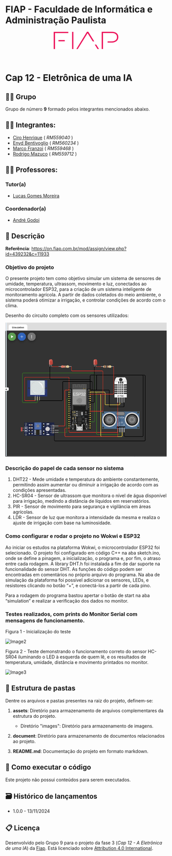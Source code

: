 # FIAP - Faculdade de Informática e Administração Paulista

<p align="center">
<a href= "https://www.fiap.com.br/"><img src="assets/images/logo-fiap.png" alt="FIAP - Faculdade de Informática e Admnistração Paulista" border="0" width=40% height=40%></a>
</p>

<br>

# Cap 12 - Eletrônica de uma IA

## 👨‍👩 Grupo

Grupo de número <b>9</b> formado pelos integrantes mencionados abaixo.

## 👨‍🎓 Integrantes: 
- <a href="https://www.linkedin.com/in/cirohenrique/">Ciro Henrique</a> ( <i>RM559040</i> )
- <a href="javascript:void(0)">Enyd Bentivoglio</a> ( <i>RM560234</i> )
- <a href="https://www.linkedin.com/in/marcofranzoi/">Marco Franzoi</a> ( <i>RM559468</i> )
- <a href="https://www.linkedin.com/in/rodrigo-mazuco-16749b37/">Rodrigo Mazuco</a> ( <i>RM559712</i> )

## 👩‍🏫 Professores:

### Tutor(a) 
- <a href="https://www.linkedin.com/in/lucas-gomes-moreira-15a8452a/">Lucas Gomes Moreira</a>

### Coordenador(a)
- <a href="https://www.linkedin.com/in/profandregodoi/">André Godoi</a>

## 📜 Descrição

<b>Referência</b>: https://on.fiap.com.br/mod/assign/view.php?id=439232&c=11933

### Objetivo do projeto

O presente projeto tem como objetivo simular um sistema de sensores de umidade, temperatura, ultrassom, movimento e luz, conectados ao microcontrolador ESP32, para a criação de um sistema inteligente de monitoramento agrícola. A partir de dados coletados do meio ambiente, o sistema poderá otimizar  a irrigação, e controlar condições de acordo com o clima.

Desenho do circuito completo com os sensores utilizados:

![Image1](https://github.com/RM559712/fase3_cap12/blob/main/assets/images/image1.png)  
    
### Descrição do papel de cada sensor no sistema

1. DHT22 - Mede umidade e temperatura do ambiente constantemente, permitindo assim aumentar ou diminuir a irrigação de acordo com as condições apresentadas.
2. HC-SR04 - Sensor de ultrassom que monitora o nível de água disponível para irrigação, medindo a distância de líquidos em reservatórios.
3. PIR - Sensor de movimento para segurança e vigilância em áreas agrícolas.
4. LDR - Sensor de luz que monitora a intensidade da mesma e realiza o ajuste de irrigação com base na luminosidade.

### Como configurar e rodar o projeto no Wokwi e ESP32

Ao iniciar os estudos na plataforma Wokwi, o microcontrolador ESP32 foi selecionado. O projeto foi configurado em código C++ na aba sketch.ino, onde se define a pinagem, a inicialização, o programa e, por fim, o atraso entre cada rodagem. A library DHT.h foi instalada a fim de dar suporte na funcionalidade do sensor DHT. As funções do código podem ser encontradas em comentários no próprio arquivo do programa. Na aba de simulação da plataforma foi possível adicionar os sensores, LEDs, e resistores clicando no botão “+”, e conectá-los a partir de cada pino.

Para a rodagem do programa bastou apertar o botão de start na aba “simulation” e realizar a verificação dos dados no monitor.

### Testes realizados, com prints do Monitor Serial com mensagens de funcionamento.

Figura 1 - Inicialização do teste

![Image2](https://github.com/RM559712/fase3_cap12/tree/main/assets/images/image2.png)  

Figura 2 - Teste demonstrando o funcionamento correto do sensor HC-SR04 iluminando o LED à esquerda de quem lê, e os resultados de temperatura, umidade, distância e movimento printados no monitor.

![Image3](https://github.com/RM559712/fase3_cap12/tree/main/assets/images/image3.png)  

## 📁 Estrutura de pastas

Dentre os arquivos e pastas presentes na raiz do projeto, definem-se:

1. <b>assets</b>: Diretório para armazenamento de arquivos complementares da estrutura do projeto.
    - Diretório "images": Diretório para armazenamento de imagens.

2. <b>document</b>: Diretório para armazenamento de documentos relacionados ao projeto.

3. <b>README.md</b>: Documentação do projeto em formato markdown.

## 🔧 Como executar o código

Este projeto não possui conteúdos para serem executados.

## 🗃 Histórico de lançamentos

* 1.0.0 - 13/11/2024

## 📋 Licença

Desenvolvido pelo Grupo 9 para o projeto da fase 3 (<i>Cap 12 - A Eletrônica de uma IA</i>) da <a rel="cc:attributionURL dct:creator" property="cc:attributionName" href="https://fiap.com.br">Fiap</a>. Está licenciado sobre <a href="http://creativecommons.org/licenses/by/4.0/?ref=chooser-v1" target="_blank" rel="license noopener noreferrer" style="display:inline-block;">Attribution 4.0 International</a>.</p>